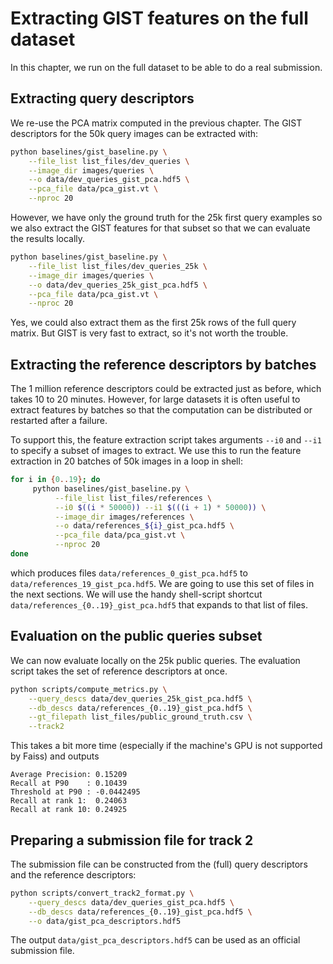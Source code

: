 # Extracting GIST features on the full dataset

In this chapter, we run on the full dataset to be able
to do a real submission.

## Extracting query descriptors

We re-use the PCA matrix computed in the previous chapter.
The GIST descriptors for the 50k query images can be extracted with:

```bash
python baselines/gist_baseline.py \
    --file_list list_files/dev_queries \
    --image_dir images/queries \
    --o data/dev_queries_gist_pca.hdf5 \
    --pca_file data/pca_gist.vt \
    --nproc 20
```

However, we have only the ground truth for the 25k first query examples
so we also extract the GIST features for that subset so that we can evaluate
the results locally.

```bash
python baselines/gist_baseline.py \
    --file_list list_files/dev_queries_25k \
    --image_dir images/queries \
    --o data/dev_queries_25k_gist_pca.hdf5 \
    --pca_file data/pca_gist.vt \
    --nproc 20
```

Yes, we could also extract them as the first 25k rows of the full query matrix.
But GIST is very fast to extract, so it's not worth the trouble.

## Extracting the reference descriptors by batches

The 1 million reference descriptors could be extracted just as before,
which takes 10 to 20 minutes.
However, for large datasets it is often useful to extract features by
batches so that the computation can be distributed or restarted after a failure.

To support this, the feature extraction script takes arguments `--i0` and `--i1`
to specify a subset of images to extract.
We use this to run the feature extraction in 20 batches of 50k images in a
loop in shell:

```bash
for i in {0..19}; do
     python baselines/gist_baseline.py \
          --file_list list_files/references \
          --i0 $((i * 50000)) --i1 $(((i + 1) * 50000)) \
          --image_dir images/references \
          --o data/references_${i}_gist_pca.hdf5 \
          --pca_file data/pca_gist.vt \
          --nproc 20
done
```

which produces files `data/references_0_gist_pca.hdf5` to
`data/references_19_gist_pca.hdf5`.
We are going to use this set of files in the next sections.
We will use the handy shell-script shortcut `data/references_{0..19}_gist_pca.hdf5` that expands to that list of files.

## Evaluation on the public queries subset

We can now evaluate locally on the 25k public queries.
The evaluation script takes the set of reference descriptors at once.

```bash
python scripts/compute_metrics.py \
    --query_descs data/dev_queries_25k_gist_pca.hdf5 \
    --db_descs data/references_{0..19}_gist_pca.hdf5 \
    --gt_filepath list_files/public_ground_truth.csv \
    --track2
```
This takes a bit more time (especially if the machine's GPU is not supported by Faiss) and outputs
```
Average Precision: 0.15209
Recall at P90    : 0.10439
Threshold at P90 : -0.0442495
Recall at rank 1:  0.24063
Recall at rank 10: 0.24925
```

## Preparing a submission file for track 2

The submission file can be constructed from the (full) query descriptors
and the reference descriptors:

```bash
python scripts/convert_track2_format.py \
    --query_descs data/dev_queries_gist_pca.hdf5 \
    --db_descs data/references_{0..19}_gist_pca.hdf5 \
    --o data/gist_pca_descriptors.hdf5
```

The output `data/gist_pca_descriptors.hdf5` can be used as an official
submission file.
